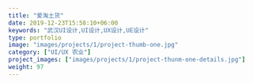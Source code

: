 ```yaml
---
title: "爱淘土货"
date: 2019-12-23T15:58:10+06:00
keywords: "武汉UI设计,UI设计,UX设计,UE设计"
type: portfolio
image: "images/projects/1/project-thumb-one.jpg"
category: ["UI/UX 农业"]
project_images: ["images/projects/1/project-thunm-one-details.jpg"]
weight: 97
---
```

